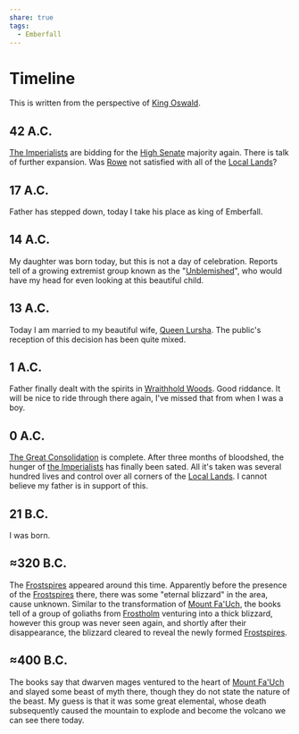 ```yaml
---
share: true
tags:
  - Emberfall
---
```


# Timeline
This is written from the perspective of [King Oswald](./King%20Oswald.md).
## 42 A.C.
[The Imperialists](./Interest%20Groups.md#imperialist-party) are bidding for the [High Senate](./High%20Senate.md) majority again. There is talk of further expansion. Was [Rowe](Rowe.md) not satisfied with all of the [Local Lands](./Local%20Lands.md)?
## 17 A.C.
Father has stepped down, today I take his place as king of Emberfall.
## 14 A.C.
My daughter was born today, but this is not a day of celebration. Reports tell of a growing extremist group known as the "[Unblemished](./Interest%20Groups.md#the-unblemished)", who would have my head for even looking at this beautiful child.
## 13 A.C.
Today I am married to my beautiful wife, [Queen Lursha](./Queen%20Lursha.md). The public's reception of this decision has been quite mixed.
## 1 A.C.
Father finally dealt with the spirits in [Wraithhold Woods](./Wraithhold%20Woods.md). Good riddance. It will be nice to ride through there again, I've missed that from when I was a boy.
## 0 A.C.
[The Great Consolidation](./The%20Great%20Consolidation.md) is complete. After three months of bloodshed, the hunger of [the Imperialists](./High%20Senate.md#imperialist-party) has finally been sated. All it's taken was several hundred lives and control over all corners of the [Local Lands](./Local%20Lands.md). I cannot believe my father is in support of this.
## 21 B.C.
I was born.
## ≈320 B.C.
The [Frostspires](./Frostspires.md) appeared around this time. Apparently before the presence of the [Frostspires](./Frostspires.md) there, there was some "eternal blizzard" in the area, cause unknown. Similar to the transformation of [Mount Fa'Uch](./Maw%20of%20Fa'Uch.md), the books tell of a group of goliaths from [Frostholm](./Frostholm.md) venturing into a thick blizzard, however this group was never seen again, and shortly after their disappearance, the blizzard cleared to reveal the newly formed [Frostspires](./Frostspires.md).
## ≈400 B.C.
The books say that dwarven mages ventured to the heart of [Mount Fa'Uch](./Maw%20of%20Fa'Uch.md) and slayed some beast of myth there, though they do not state the nature of the beast. My guess is that it was some great elemental, whose death subsequently caused the mountain to explode and become the volcano we can see there today.
